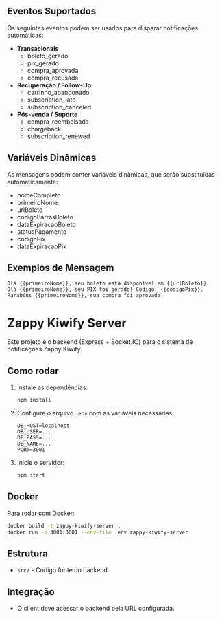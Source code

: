 ## Eventos Suportados

Os seguintes eventos podem ser usados para disparar notificações automáticas:

- **Transacionais**
   - boleto_gerado
   - pix_gerado
   - compra_aprovada
   - compra_recusada
- **Recuperação / Follow-Up**
   - carrinho_abandonado
   - subscription_late
   - subscription_canceled
- **Pós-venda / Suporte**
   - compra_reembolsada
   - chargeback
   - subscription_renewed

## Variáveis Dinâmicas

As mensagens podem conter variáveis dinâmicas, que serão substituídas automaticamente:

- nomeCompleto
- primeiroNome
- urlBoleto
- codigoBarrasBoleto
- dataExpiracaoBoleto
- statusPagamento
- codigoPix
- dataExpiracaoPix

## Exemplos de Mensagem

```text
Olá {{primeiroNome}}, seu boleto está disponível em {{urlBoleto}}.
Olá {{primeiroNome}}, seu PIX foi gerado! Código: {{codigoPix}}.
Parabéns {{primeiroNome}}, sua compra foi aprovada!
```
# Zappy Kiwify Server

Este projeto é o backend (Express + Socket.IO) para o sistema de notificações Zappy Kiwify.

## Como rodar

1. Instale as dependências:
   ```sh
   npm install
   ```
2. Configure o arquivo `.env` com as variáveis necessárias:
   ```env
   DB_HOST=localhost
   DB_USER=...
   DB_PASS=...
   DB_NAME=...
   PORT=3001
   ```
3. Inicie o servidor:
   ```sh
   npm start
   ```

## Docker

Para rodar com Docker:
```sh
docker build -t zappy-kiwify-server .
docker run -p 3001:3001 --env-file .env zappy-kiwify-server
```

## Estrutura
- `src/` - Código fonte do backend

## Integração
- O client deve acessar o backend pela URL configurada.
